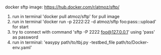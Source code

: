 docker sftp image: https://hub.docker.com/r/atmoz/sftp/

1. run in terminal 'docker pull atmoz/sftp' for pull image
2. run in terminal 'docker run -p 2222:22 -d atmoz/sftp foo:pass:::upload' for start
3. try to connect with command 'sftp -P 2222 foo@127.0.0.1' using 'pass' as password
4. run in terminal: 'easypy path/to/tbj.py -testbed_file path/to/Docker-env.yaml'